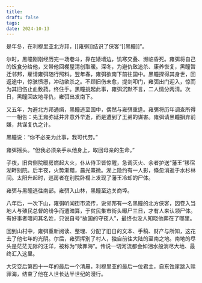 ```yaml
---
title: 
draft: false
tags: 
date: 2024-10-13
---
```

是年冬，在利穆里亚北方邦，[[雍弭]]结识了侠客“[[黑瞳]]”。  

尔时，黑瞳刚刚经历完一场巷斗，靠在矮墙边，饥寒交叠、濒临昏死。雍弭将自己的饭食分给他，又带他回棚屋清创取暖。深冬，为避仇敌追杀、康养恢复，黑瞳暂迁邻邦，雇请雍弭随行照料。翌年春，雍弭欲南下前往国中。黑瞳探得其身世，回返途中，惊骇愤懑，冲动欲杀之。不顾旧伤未愈，提剑叩门，雍弭出门迎入，惊而为其旧伤止血敷药。终住手。黑瞳挑起此事，雍弭沉默不言，二人情分两清。次日，黑瞳回故地寻仇，雍弭出发南下。  

又五年，为避北方邦通缉，黑瞳逃至国中，偶然与雍弭重逢。雍弭将历年调查所得一一相告：先王雍弥延并非意外早逝，而是遭到了王弟的谋害。雍弭请黑瞳摒弃前嫌，共谋复仇之计。  

黑瞳说：“你不必亲为此事，我可代劳。”  

雍弭摇头。“但我必须亲手从他身上，取回母亲的生命。”  

子夜，旧宫侧院暖房燃起大火，仆从侍卫皆惊醒，急调灭火、余者护送“藩王”移宿湖畔别院。后半夜，火势渐黯，晨光熹微。湖上隐约有一人影，倏忽消逝于水杉林间。太阳升起时，巡房者在别院卧榻上发现了藩王冷却的尸体。  

雍弭与黑瞳逃往南部。雍弭入山林，黑瞳至边关商埠。  

八年后，一次下山，雍弭听闻街市流传，说邻邦有一名黑瞳的北方侠客，因卷入当地人与殖民总督的纷争而遭暗算，于贫民集市街头曝尸三日，才有人来认领尸体。有好事者暗问其名姓，只说自号“故国的守夜人”，最终也没人知晓他葬在了哪里。  

回到山村中，雍弭重新阅读、整理、分配了旧日的文本、手稿、财产与所知，这花去了他七年的光阴。尔后，雍弭挥别了村人，独自前往大陆的至南之地。南地的尽头是茫茫无际的汪洋，被称为“赎罪海”。传说一切河流都会如泪水般淌尽大地、最终汇入这里。  

大灾变后第四十一年的最后一个清晨，利穆里亚的最后一位君主，自东蚀崖跳入赎罪海，结束了他在人世长达半世纪的漫行。
